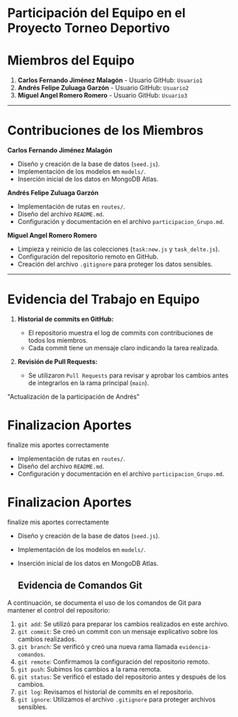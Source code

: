 # Participación del Equipo en el Proyecto Torneo Deportivo

# Miembros del Equipo
1. **Carlos Fernando Jiménez Malagón** - Usuario GitHub: `Usuario1`
2. **Andrés Felipe Zuluaga Garzón** - Usuario GitHub: `Usuario2`
3. **Miguel Angel Romero Romero** - Usuario GitHub: `Usuario3`

---

# Contribuciones de los Miembros

 **Carlos Fernando Jiménez Malagón**
- Diseño y creación de la base de datos (`seed.js`).
- Implementación de los modelos en `models/`.
- Inserción inicial de los datos en MongoDB Atlas.

 **Andrés Felipe Zuluaga Garzón**
- Implementación de rutas en `routes/`.
- Diseño del archivo `README.md`.
- Configuración y documentación en el archivo `participacion_Grupo.md`.

 **Miguel Angel Romero Romero**
- Limpieza y reinicio de las colecciones (`task:new.js` y `task_delte.js`).
- Configuración del repositorio remoto en GitHub.
- Creación del archivo `.gitignore` para proteger los datos sensibles.

---

# Evidencia del Trabajo en Equipo
1. **Historial de commits en GitHub:**
   - El repositorio muestra el log de commits con contribuciones de todos los miembros.
   - Cada commit tiene un mensaje claro indicando la tarea realizada.

2. **Revisión de Pull Requests:**
   - Se utilizaron `Pull Requests` para revisar y aprobar los cambios antes de integrarlos en la rama principal (`main`).

"Actualización de la participación de Andrés"



  # Finalizacion Aportes
 finalize mis aportes correctamente
- Implementación de rutas en `routes/`.
- Diseño del archivo `README.md`.
- Configuración y documentación en el archivo `participacion_Grupo.md`.



 # Finalizacion Aportes
 finalize mis aportes correctamente
- Diseño y creación de la base de datos (`seed.js`).
- Implementación de los modelos en `models/`.
- Inserción inicial de los datos en MongoDB Atlas.


  ## Evidencia de Comandos Git

A continuación, se documenta el uso de los comandos de Git para mantener el control del repositorio:

1. `git add`: Se utilizó para preparar los cambios realizados en este archivo.
2. `git commit`: Se creó un commit con un mensaje explicativo sobre los cambios realizados.
3. `git branch`: Se verificó y creó una nueva rama llamada `evidencia-comandos`.
4. `git remote`: Confirmamos la configuración del repositorio remoto.
5. `git push`: Subimos los cambios a la rama remota.
6. `git status`: Se verificó el estado del repositorio antes y después de los cambios.
7. `git log`: Revisamos el historial de commits en el repositorio.
8. `git ignore`: Utilizamos el archivo `.gitignore` para proteger archivos sensibles.
